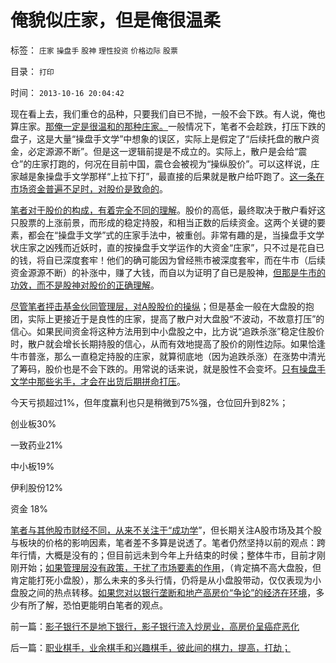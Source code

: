 # 俺貌似庄家，但是俺很温柔

标签： `庄家` `操盘手` `股神` `理性投资` `价格边际` `股票` 

目录： `打印`

时间： `2013-10-16 20:04:42`

现在看上去，我们重仓的品种，只要我们自已不抛，一般不会下跌。有人说，俺也算庄家。[那俺一定是很温和的那种庄家。](../../../2013/9/11/为什么需要“持股如山岳，岿然不能动”.md)一般情况下，笔者不会趁跌，打压下跌的盘子，这是大量“操盘手文学”中想象的误区，实际上是假定了“后续托盘的散户资金，必定源源不断”。但是这一逻辑前提是不成立的。实际上，散户是会给“震仓”的庄家打跑的，何况在目前中国，震仓会被视为“操纵股价”。可以这样说，庄家越是象操盘手文学那样“上拉下打”，最直接的后果就是散户给吓跑了。[这一条在市场资金普遍不足时，对股价是致命的](../../../2013/9/6/真正导致股价上涨的原因和原理.md)。

[笔者对于股价的构成，有着完全不同的理解](../../../2013/6/7/请证监会严惩深交所的行政恶霸！.md)。股价的高低，最终取决于散户看好这只股票的上涨前景，而形成的稳定持股，和相当正数的后续资金。这两个关键的要素，都会在“操盘手文学”式的庄家手法中，被重创。非常有趣的是，当操盘手文学状庄家之凶残而近妖时，直的按操盘手文学运作的大资金“庄家”，只不过是花自已的钱，将自已深度套牢！他们的确可能因为曾经熊市被深度套牢，而在牛市（后续资金源源不断）的补涨中，赚了大钱，而自以为证明了自已是股神，[但那是牛市的功效，而不是股神对股价的正确理解](../../../2010/12/21/交换创造价值：流动性定律.md)。

[尽管笔者抨击基金伙同管理层，对A股股价的操纵](../../../2013/7/4/神奇国度的股市的庄家的真相.md)；但是基金一般在大盘股的抱团，实际上更接近于是良性的庄家，提高了散户对大盘股“不波动，不故意打压”的信心。如果民间资金将这种方法用到中小盘股之中，比方说“追跌杀涨”稳定住股价时，散户就会增长长期持股的信心，从而有效地提高了股价的刚性边际。如果恰逢牛市普涨，那么一直稳定持股的庄家，就算彻底地（因为追跌杀涨）在涨势中清光了筹码，股价也是不会下跌的。用常说的话来说，就是股性不会变坏。[只有操盘手文学中那些劣手，才会在出货后期拼命打压](../../../2013/7/1/庄家不存在，“庄家现象”无损他人.md)。

今天亏损超过1%，但年度赢利也只是稍微到75%强，仓位回升到82%；

创业板30%

一致药业21%

中小板19%

伊利股份12%

资金 18%

[笔者与其他股市财经不同，从来不关注于“成功学](../../../2012/1/6/技术分析绝对化的政治意义和股神的奋斗.md)”，但长期关注A股市场及其个股与板块的价格的影响因素，笔者差不多算是说透了。笔者仍然坚持以前的观点：跨年行情，大概是没有的；但目前远未到今年上升结束的时侯；整体牛市，目前才刚刚开始；[如果管理层没有政策，干扰了市场要素的作用](../../../2012/11/20/资本主义让宏观权力见财起心，持续破坏价格边际——＞大熊市！.md)，（肯定搞不高大盘股，但肯定能打死小盘股），那么未来的多头行情，仍将是从小盘股带动，仅仅表现为小盘股之间的热点转移。[如果您对以银行垄断和地产高房价“争论”的经济在环境](../../../2013/10/15/炒房业的主要资金，肯定是国有垄断银行的地下信贷.md)，多少有所了解，恐怕更能明白笔者的观点。



前一篇：[影子银行不是地下银行，影子银行流入炒房业，高房价呈癌症恶化](../../../2013/10/16/影子银行不是地下银行，影子银行流入炒房业，高房价呈癌症恶化.md)

后一篇：[职业棋手，业余棋手和兴趣棋手，彼此间的棋力，提高，打劫；](../../../2013/10/17/职业棋手，业余棋手和兴趣棋手，彼此间的棋力，提高，打劫；.md)
